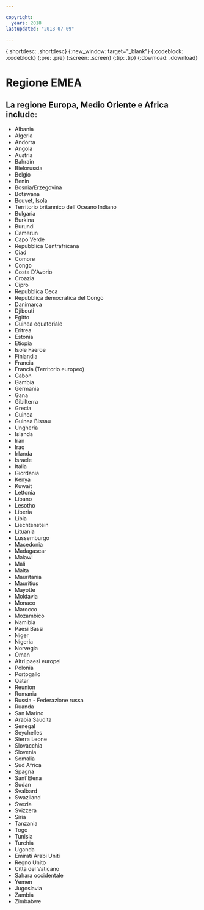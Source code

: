 ```yaml
---

copyright:
  years: 2018
lastupdated: "2018-07-09"

---
```


{:shortdesc: .shortdesc}
{:new_window: target="_blank"}
{:codeblock: .codeblock}
{:pre: .pre}
{:screen: .screen}
{:tip: .tip}
{:download: .download}

# Regione EMEA

## La regione Europa, Medio Oriente e Africa include:
  * Albania
  * Algeria
  * Andorra
  * Angola
  * Austria
  * Bahrain
  * Bielorussia
  * Belgio
  * Benin
  * Bosnia/Erzegovina
  * Botswana
  * Bouvet, Isola
  * Territorio britannico dell'Oceano Indiano
  * Bulgaria
  * Burkina
  * Burundi
  * Camerun
  * Capo Verde
  * Repubblica Centrafricana
  * Ciad
  * Comore
  * Congo
  * Costa D'Avorio
  * Croazia
  * Cipro
  * Repubblica Ceca
  * Repubblica democratica del Congo
  * Danimarca
  * Djibouti
  * Egitto
  * Guinea equatoriale
  * Eritrea
  * Estonia
  * Etiopia
  * Isole Faeroe
  * Finlandia
  * Francia
  * Francia (Territorio europeo)
  * Gabon
  * Gambia
  * Germania
  * Gana
  * Gibilterra
  * Grecia
  * Guinea
  * Guinea Bissau
  * Ungheria
  * Islanda
  * Iran
  * Iraq
  * Irlanda
  * Israele
  * Italia
  * Giordania
  * Kenya
  * Kuwait
  * Lettonia
  * Libano
  * Lesotho
  * Liberia
  * Libia
  * Liechtenstein
  * Lituania
  * Lussemburgo
  * Macedonia
  * Madagascar
  * Malawi
  * Mali
  * Malta
  * Mauritania
  * Mauritius
  * Mayotte
  * Moldavia
  * Monaco
  * Marocco
  * Mozambico
  * Namibia
  * Paesi Bassi
  * Niger
  * Nigeria
  * Norvegia
  * Oman
  * Altri paesi europei
  * Polonia
  * Portogallo
  * Qatar
  * Reunion
  * Romania
  * Russia - Federazione russa
  * Ruanda
  * San Marino
  * Arabia Saudita
  * Senegal
  * Seychelles
  * Sierra Leone
  * Slovacchia
  * Slovenia
  * Somalia
  * Sud Africa
  * Spagna
  * Sant'Elena
  * Sudan
  * Svalbard
  * Swaziland
  * Svezia
  * Svizzera
  * Siria
  * Tanzania
  * Togo
  * Tunisia
  * Turchia
  * Uganda
  * Emirati Arabi Uniti
  * Regno Unito
  * Città del Vaticano
  * Sahara occidentale
  * Yemen
  * Jugoslavia
  * Zambia
  * Zimbabwe
